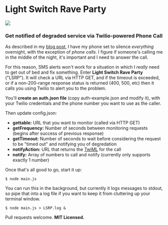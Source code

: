 # Light Switch Rave Party

![](https://raw.github.com/atuttle/Light-Switch-Rave-Party/master/system-down.png)

### Get notified of degraded service via Twilio-powered Phone Call

As described in my [blog post][bolg], I have my phone set to silence _everything_ overnight, with the exception of _phone calls_. I figure if someone's calling me in the middle of the night, it's important and I need to answer the call.

For this reason, SMS alerts won't work for a situation in which I _really_ need to get out of bed and fix something. Enter **Light Switch Rave Party** ("LSRP"). It will check a URL via HTTP GET, and if the timeout is exceeded, or if a non-200-range response status is returned (400, 500, etc) then it calls you using Twilio to alert you to the problem.

You'll **create an auth.json file** (copy auth-example.json and modify it), with your Twilio credentials and the phone number you want to use as the caller.

Then update config.json:

* **gettable:** URL that you want to monitor (called via HTTP GET)
* **getFrequency:** Number of seconds between monitoring requests (begins after success of previous response)
* **getTimeout:** Number of seconds to wait before considering the request to be "timed out" and notifying you of degredation
* **notifyAction:** URL that returns the [TwiML][twiml] for the call
* **notify:** Array of numbers to call and notify (currently only supports exactly 1 number)

Once that's all good to go, start it up:

    $ node main.js

You can run this in the background, but currently it logs messages to stdout, so pipe that into a log file if you want to keep it from cluttering up your terminal window.

    $ node main.js > LSRP.log &

Pull requests welcome. **MIT Licensed.**

[bolg]: http://fusiongrokker.com
[twiml]: https://www.twilio.com/labs/twimlets/message